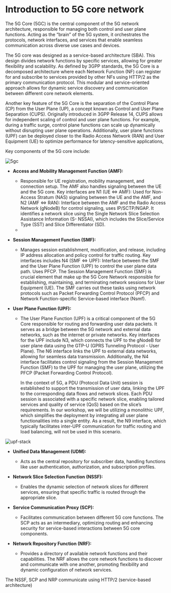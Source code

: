 # Introduction to 5G core network

The 5G Core (5GC) is the central component of the 5G network architecture, responsible for managing both control and user plane functions. Acting as the “brain” of the 5G system, it orchestrates the protocols, network interfaces, and services that enable seamless communication across diverse use cases and devices.

The 5G core was designed as a service-based architecture (SBA). This design divides network functions by specific services, allowing for greater flexibility and scalability. As defined by 3GPP standards, the 5G Core is a decomposed architecture where each Network Function (NF) can register for and subscribe to services provided by other NFs using HTTP/2 as the primary communication protocol. This modular and service-oriented approach allows for dynamic service discovery and communication between different core network elements.

Another key feature of the 5G Core is the separation of the Control Plane (CP) from the User Plane (UP), a concept known as Control and User Plane Separation (CUPS). Originally introduced in 3GPP Release 14, CUPS allows for independent scaling of control and user plane functions. For example, during a traffic surge, control plane functions can scale up dynamically without disrupting user plane operations. Additionally, user plane functions (UPF) can be deployed closer to the Radio Access Network (RAN) and User Equipment (UE) to optimize performance for latency-sensitive applications,

Key components of the 5G core include:

![5gc](images/5gc.png)

- **Access and Mobility Management Function (AMF):** 
  - Responsible for UE registration, mobility management, and connection setup. The AMF also handles signaling between the UE and the 5G core. Key interfaces are N1 (UE ⇔ AMF): Used for Non-Access Stratum (NAS) signaling between the UE and the AMF, and N2 (AMF ⇔ RAN): Interface between the AMF and the Radio Access Network (gNodeB) for control signaling, uses IP/SCTP/NGAP. It identifies a network slice using the Single Network Slice Selection Assistance Information (S- NSSAI), which includes the Slice/Service Type (SST) and Slice Differentiator (SD). 
  - 
- **Session Management Function (SMF):** 
  - Manages session establishment, modification, and release, including IP address allocation and policy control for traffic routing. Key interfaces includes N4 (SMF ⇔ UPF): Interface between the SMF and the User Plane Function (UPF) to control the user plane data path. Uses PFCP. The Session Management Function (SMF) is crucial element that make up the 5G Core Network responsible for establishing, maintaining, and terminating network sessions for User Equipment (UE). The SMF carries out these tasks using network protocols such as Packet Forwarding Control Protocol (PFCP) and Network Function-specific Service-based interface (Nsmf).
  
- **User Plane Function (UPF):**
  - The User Plane Function (UPF) is a critical component of the 5G Core responsible for routing and forwarding user data packets. It serves as a bridge between the 5G network and external data networks, such as the internet or private networks. Key interfaces for the UPF include N3, which connects the UPF to the gNodeB for user plane data using the GTP-U (GPRS Tunneling Protocol - User Plane). The N6 interface links the UPF to external data networks, allowing for seamless data transmission. Additionally, the N4 interface facilitates control signaling from the Session Management Function (SMF) to the UPF for managing the user plane, utilizing the PFCP (Packet Forwarding Control Protocol).

    In the context of 5G, a PDU (Protocol Data Unit) session is established to support the transmission of user data, linking the UPF to the corresponding data flows and network slices. Each PDU session is associated with a specific network slice, enabling tailored services and quality of service (QoS) based on the slice’s requirements. In our workshop, we will be utilizing a monolithic UPF, which simplifies the deployment by integrating all user plane functionalities into a single entity. As a result, the N9 interface, which typically facilitates inter-UPF communication for traffic routing and load balancing, will not be used in this scenario.

![upf-stack](images/upf-stack.png)
  
- **Unified Data Management (UDM):**
  - Acts as the central repository for subscriber data, handling functions like user authentication, authorization, and subscription profiles.
  
- **Network Slice Selection Function (NSSF):**
  - Enables the dynamic selection of network slices for different services, ensuring that specific traffic is routed through the appropriate slice.
  
- **Service Communication Proxy (SCP):**
  - Facilitates communication between different 5G core functions. The SCP acts as an intermediary, optimizing routing and enhancing security for service-based interactions between 5G core components.

- **Network Repository Function (NRF):**
  - Provides a directory of available network functions and their capabilities. The NRF allows the core network functions to discover and communicate with one another, promoting flexibility and dynamic configuration of network services.



The NSSF, SCP and NRP communicate using HTTP/2 (service-based architecture)
